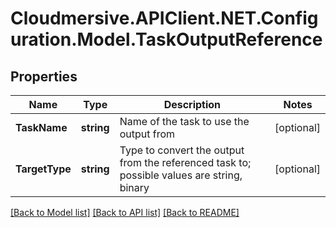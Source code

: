 # Cloudmersive.APIClient.NET.Configuration.Model.TaskOutputReference
## Properties

Name | Type | Description | Notes
------------ | ------------- | ------------- | -------------
**TaskName** | **string** | Name of the task to use the output from | [optional] 
**TargetType** | **string** | Type to convert the output from the referenced task to; possible values are string, binary | [optional] 

[[Back to Model list]](../README.md#documentation-for-models) [[Back to API list]](../README.md#documentation-for-api-endpoints) [[Back to README]](../README.md)

